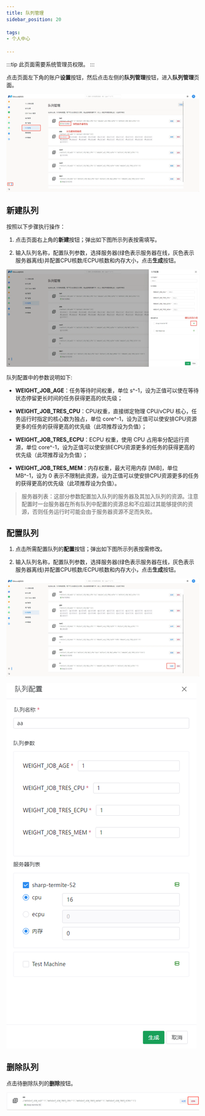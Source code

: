 ```yaml
---
title: 队列管理
sidebar_position: 20

tags: 
- 个人中心

---
```


:::tip
此页面需要系统管理员权限。
:::

点击页面左下角的账户**设置**按钮，然后点击左侧的**队列管理**按钮，进入**队列管理**页面。

![队列管理](./队列管理.png "队列管理")

## 新建队列

按照以下步骤执行操作：

1. 点击页面右上角的**新建**按钮；弹出如下图所示列表按需填写。
   
2. 输入队列名称，配置队列参数，选择服务器(绿色表示服务器在线，灰色表示服务器离线)并配置CPU核数/ECPU核数和内存大小，点击**生成**按钮。

![新建队列](./新建队列.png "新建队列")

队列配置中的参数说明如下:

+ **WEIGHT_JOB_AGE**：任务等待时间权重，单位 s^-1，设为正值可以使在等待状态停留更长时间的任务获得更高的优先级；

+ **WEIGHT_JOB_TRES_CPU**：CPU权重，直接绑定物理 CPU/vCPU 核心，任务运行时指定的核心数为独占，单位 core^-1，设为正值可以使安排CPU资源更多的任务的获得更高的优先级（此项推荐设为负值）；

+ **WEIGHT_JOB_TRES_ECPU**：ECPU 权重，使用 CPU 占用率分配运行资源，单位 core^-1，设为正值可以使安排ECPU资源更多的任务的获得更高的优先级（此项推荐设为负值）；

+ **WEIGHT_JOB_TRES_MEM**：内存权重，最大可用内存 [MiB]，单位 MB^-1，设为 0 表示不限制此资源，设为正值可以使安排CPU资源更多的任务的获得更高的优先级（此项推荐设为负值）。

> 服务器列表：这部分参数配置加入队列的服务器及其加入队列的资源。注意配置时一台服务器在所有队列中配置的资源总和不应超过其能够提供的资源，否则任务运行时可能会由于服务器资源不足而失败。

## 配置队列

1. 点击所需配置队列的**配置**按钮；弹出如下图所示列表按需修改。
   
2. 输入队列名称，配置队列参数，选择服务器(绿色表示服务器在线，灰色表示服务器离线)并配置CPU核数/ECPU核数和内存大小，点击**生成**按钮。

![配置队列](./配置队列.png "配置队列")

![更新队列](./更新队列.png "更新队列")

## 删除队列

点击待删除队列的**删除**按钮。

![删除队列](./删除队列.png "删除队列")